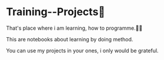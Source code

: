 # Training--Projects🦉
That's place where i am learning, how to programme.🐱‍💻

This are notebooks about learning by doing method.

You can use my projects in your ones, i only would be grateful.

